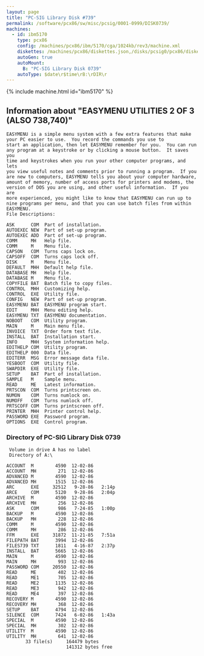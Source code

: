 ```yaml
---
layout: page
title: "PC-SIG Library Disk #739"
permalink: /software/pcx86/sw/misc/pcsig/0001-0999/DISK0739/
machines:
  - id: ibm5170
    type: pcx86
    config: /machines/pcx86/ibm/5170/cga/1024kb/rev3/machine.xml
    diskettes: /machines/pcx86/diskettes.json,/disks/pcsig0/pcx86/diskettes.json
    autoGen: true
    autoMount:
      B: "PC-SIG Library Disk 0739"
    autoType: $date\r$time\rB:\rDIR\r
---
```


{% include machine.html id="ibm5170" %}

## Information about "EASYMENU UTILITIES 2 OF 3 (ALSO 738,740)"

    EASYMENU is a simple menu system with a few extra features that make
    your PC easier to use.  You record the commands you use to
    start an application, then let EASYMENU remember for you.  You can run
    any program at a keystroke or by clicking a mouse button.  It saves you
    time and keystrokes when you run your other computer programs, and lets
    you view useful notes and comments prior to running a program.  If you
    are new to computers, EASYMENU tells you about your computer hardware,
    amount of memory, number of access ports for printers and modems, the
    version of DOS you are using, and other useful information.  If you are
    more experienced, you might like to know that EASYMENU can run up to
    nine programs per menu, and that you can use batch files from within
    EASYMENU.
    File Descriptions:
    
    ASK      COM  Part of installation.
    AUTOEXEC NEW  Part of set-up program.
    AUTOEXEC ADD  Part of set-up program.
    COMM     MH   Help file.
    COMM     M    Menu file.
    CAPSON   COM  Turns caps lock on.
    CAPSOFF  COM  Turns caps lock off.
    DISK     M    Menu file.
    DEFAULT  MHH  Default help file.
    DATABASE MH   Help file.
    DATABASE M    Menu file.
    COPYFILE BAT  Batch file to copy files.
    CONTROL  MHH  Customizing help.
    CONTROL  EXE  Utility file.
    CONFIG   NEW  Part of set-up program.
    EASYMENU BAT  EASYMENU program start.
    EDIT     MHH  Menu editing help.
    EASYMENU TXT  EASYMENU documentation.
    NOBOOT   COM  Utility program.
    MAIN     M    Main menu file.
    INVOICE  TXT  Order form text file.
    INSTALL  BAT  Installation start.
    INFO     MHH  System information help.
    EDITHELP COM  Utility program.
    EDITHELP 000  Data file.
    EDITERR  MSG  Error message data file.
    YESBOOT  COM  Utility file.
    SWAPDIR  EXE  Utility file.
    SETUP    BAT  Part of installation.
    SAMPLE   M    Sample menu.
    READ     ME   Latest information.
    PRTSCON  COM  Turns printscreen on.
    NUMON    COM  Turns numlock on.
    NUMOFF   COM  Turns numlock off.
    PRTSCOFF COM  Turns printscreen off.
    PRINTER  MHH  Printer control help.
    PASSWORD EXE  Password program.
    OPTIONS  EXE  Control program.

### Directory of PC-SIG Library Disk 0739

     Volume in drive A has no label
     Directory of A:\

    ACCOUNT  M        4590  12-02-86
    ACCOUNT  MH        271  12-02-86
    ADVANCED M        4590  12-02-86
    ADVANCED MH       1515  12-02-86
    ARC      EXE     32512   9-28-86   2:14p
    ARCE     COM      5120   9-28-86   2:04p
    ARCHIVE  M        4590  12-02-86
    ARCHIVE  MH        256  12-02-86
    ASK      COM       986   7-24-85   1:00p
    BACKUP   M        4590  12-02-86
    BACKUP   MH        228  12-02-86
    COMM     M        4590  12-02-86
    COMM     MH        286  12-02-86
    FFM      EXE     31872  11-21-85   7:51a
    FILEPATH BAT      3994  12-02-86
    FILES739 TXT      1811   4-16-87   2:37p
    INSTALL  BAT      5665  12-02-86
    MAIN     M        4590  12-02-86
    MAIN     MH        993  12-02-86
    PASSWORD COM     20550  12-02-86
    READ     ME        402  12-02-86
    READ     ME1       705  12-02-86
    READ     ME2      1135  12-02-86
    READ     ME3       942  12-02-86
    READ     ME4       397  12-02-86
    RECOVERY M        4590  12-02-86
    RECOVERY MH        368  12-02-86
    SETUP    BAT      4794  12-02-86
    SILENCE  COM      7424   6-02-86   1:43a
    SPECIAL  M        4590  12-02-86
    SPECIAL  MH        302  12-02-86
    UTILITY  M        4590  12-02-86
    UTILITY  MH        641  12-02-86
           33 file(s)     164479 bytes
                          141312 bytes free
